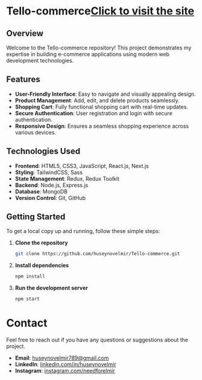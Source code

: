# Tello-commerce[Click to visit the site](https://tello-commerce.vercel.app/)

## Overview

Welcome to the Tello-commerce repository! This project demonstrates my expertise in building e-commerce applications using modern web development technologies.

## Features

- **User-Friendly Interface**: Easy to navigate and visually appealing design.
- **Product Management**: Add, edit, and delete products seamlessly.
- **Shopping Cart**: Fully functional shopping cart with real-time updates.
- **Secure Authentication**: User registration and login with secure authentication.
- **Responsive Design**: Ensures a seamless shopping experience across various devices.

## Technologies Used

- **Frontend**: HTML5, CSS3, JavaScript, React.js, Next.js
- **Styling**: TailwindCSS, Sass
- **State Management**: Redux, Redux Toolkit
- **Backend**: Node.js, Express.js
- **Database**: MongoDB
- **Version Control**: Git, GitHub

## Getting Started

To get a local copy up and running, follow these simple steps:

1. **Clone the repository**
   ```bash
   git clone https://github.com/huseynovelmir/Tello-commerce.git
2. **Install dependencies**
   ```bash
   npm install

3. **Run the development server**
   ```bash
   npm start

# Contact

Feel free to reach out if you have any questions or suggestions about the project.

- **Email**: huseynovelmir789@gmail.com
- **LinkedIn**: [linkedin.com/in/huseynovelmir](https://www.linkedin.com/in/huseynovelmir/)
- **Instagram**: [instagram.com/needforelmir](https://www.instagram.com/needforelmir/)


